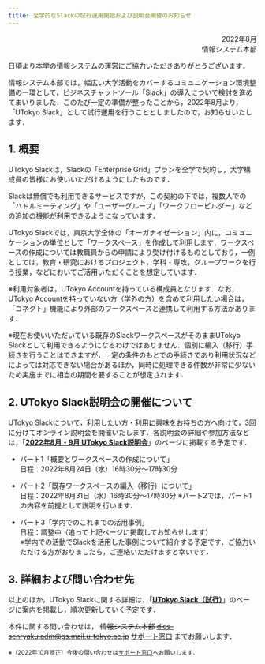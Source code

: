 ```yaml
---
title: 全学的なSlackの試行運用開始および説明会開催のお知らせ
---
```


<div style="text-align: right;">2022年8月</div>
<div style="text-align: right;">情報システム本部</div>

日頃より本学の情報システムの運営にご協力いただきありがとうございます．

情報システム本部では，幅広い大学活動をカバーするコミュニケーション環境整備の一環として，ビジネスチャットツール「Slack」の導入について検討を進めてまいりました．このたび一定の準備が整ったことから，2022年8月より，「UTokyo Slack」として試行運用を行うこととしましたので，お知らせいたします．

## 1. 概要

UTokyo Slackは，Slackの「Enterprise Grid」プランを全学で契約し，大学構成員の皆様にお使いいただけるようにしたものです．


Slackは無償でも利用できるサービスですが，この契約の下では，複数人での「ハドルミーティング」や「ユーザーグループ」「ワークフロービルダー」などの追加の機能が利用できるようになっています．

UTokyo Slackでは，東京大学全体の「オーガナイゼーション」内に，コミュニケーションの単位として「ワークスペース」を作成して利用します．ワークスペースの作成については教職員からの申請により受け付けるものとしており，一例としては，教育・研究におけるプロジェクト，学科・専攻，グループワークを行う授業，などにおいてご活用いただくことを想定しています．

※利用対象者は，UTokyo Accountを持っている構成員となります．なお，UTokyo Accountを持っていない方（学外の方）を含めて利用したい場合は，「コネクト」機能により外部のワークスペースと連携して利用する方法があります．

※現在お使いいただいている既存のSlackワークスペースがそのままUTokyo Slackとして利用できるようになるわけではありません．個別に編入（移行）手続きを行うことはできますが，一定の条件のもとでの手続きであり利用状況などによっては対応できない場合があるほか，同時に処理できる件数が非常に少ないため実施までに相当の期間を要することが想定されます．

## 2. UTokyo Slack説明会の開催について

UTokyo Slackについて，利用したい方・利用に興味をお持ちの方へ向けて，3回に分けてオンライン説明会を開催いたします．各説明会の詳細や参加方法などは，「**[2022年8月・9月 UTokyo Slack説明会](/events/2022-slack/)**」のページに掲載する予定です．  

- パート1「概要とワークスペースの作成について」  
日程：2022年8月24日（水）16時30分～17時30分

- パート2「既存ワークスペースの編入（移行）について」  
日程：2022年8月31日（水）16時30分～17時30分 
※パート2では，パート1の内容を前提として説明を行います．

- パート3「学内でのこれまでの活用事例」  
日程：調整中（追って上記ページに掲載してお知らせします）  
※学内での活動でSlackを活用した事例について紹介する予定です．ご協力いただける方がおりましたら，ご連絡いただけますと幸いです．

## 3. 詳細および問い合わせ先

以上のほか，UTokyo Slackに関する詳細は，「**[UTokyo Slack（試行）](/slack/)**」のページに案内を掲載し，順次更新していく予定です．  

本件に関する問い合わせは， ~~情報システム本部 <dics-senryaku.adm@gs.mail.u-tokyo.ac.jp>~~ [サポート窓口](/support/) までお願いします．

<small>※（2022年10月修正）今後の問い合わせは<a href="/support/">サポート窓口</a>へお願いします．</small>
